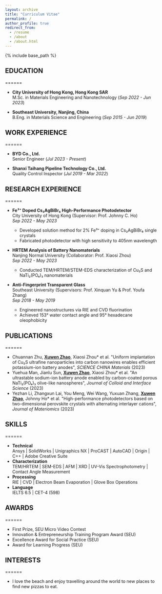 ```yaml
---
layout: archive
title: "Curriculum Vitae"
permalink: /
author_profile: true
redirect_from:
  - /resume
  - /about
  - /about.html
---
```


{% include base_path %}

## EDUCATION
======
* **City University of Hong Kong, Hong Kong SAR**  
  M.Sc. in Materials Engineering and Nanotechnology (*Sep 2022 - Jun 2023*)

* **Southeast University, Nanjing, China**  
  B.Eng. in Materials Science and Engineering (*Sep 2015 - Jun 2019*)

## WORK EXPERIENCE
======
* **BYD Co., Ltd.**  
  Senior Engineer (*Jul 2023 - Present*)
 
* **Shanxi Taihang Pipeline Technology Co., Ltd.**  
  Quality Control Inspector (*Jul 2019 - Mar 2022*)
 
## RESEARCH EXPERIENCE
======
* **Fe³⁺ Doped Cs₂AgBiBr₆ High-Performance Photodetector**  
  City University of Hong Kong (Supervisor: Prof. Johnny C. Ho)  
  *Sep 2022 - May 2023*  
  - Developed solution method for 2% Fe³⁺ doping in Cs₂AgBiBr₆ single crystals
  - Fabricated photodetector with high sensitivity to 405nm wavelength

* **HRTEM Analysis of Battery Nanomaterials**  
  Nanjing Normal University (Collaborator: Prof. Xiaosi Zhou)  
  *Sep 2022 - May 2023*  
  - Conducted TEM/HRTEM/STEM-EDS characterization of Cu₂S and NaTi₂(PO₄)₃ nanomaterials

* **Anti-Fingerprint Transparent Glass**  
  Southeast University (Supervisors: Prof. Xinquan Yu & Prof. Youfa Zhang)  
  *Sep 2018 - May 2019*  
  - Engineered nanostructures via RIE and CVD fluorination
  - Achieved 153° water contact angle and 95° hexadecane oleophobicity

## PUBLICATIONS
======
  <ul>
  <li>Chuannan Zhu, <u><b>Xuwen Zhao</b></u>, Xiaosi Zhou* et al. "Uniform implantation of Cu₂S ultrafine nanoparticles into carbon nanowires enables efficient potassium-ion battery anodes", <i>SCIENCE CHINA Materials</i> (2023)</li>
  <li>Yuehua Man, Jianlu Sun, <u><b>Xuwen Zhao</b></u>, Xiaosi Zhou* et al. "An ultrastable sodium-ion battery anode enabled by carbon-coated porous NaTi₂(PO₄)₃ olive-like nanospheres", <i>Journal of Colloid and Interface Science</i> (2023)</li>
  <li>Yezhan Li, Zhangxun Lai, You Meng, Wei Wang, Yuxuan Zhang, <u><b>Xuwen Zhao</b></u>, Johnny Ho* et al. "High-performance photodetectors based on two-dimensional perovskite crystals with alternating interlayer cations", <i>Journal of Materiomics</i> (2023)</li>
  </ul>

## SKILLS
======
* **Technical**  
  Ansys | SolidWorks | Unigraphics NX | ProCAST | AutoCAD | Origin | C++ | Adobe Creative Suite
* **Characterization**  
  TEM/HRTEM | SEM-EDS | AFM | XRD | UV-Vis Spectrophotometry | Contact Angle Measurement
* **Processing**  
  RIE | CVD | Electron Beam Evaporation | Glove Box Operations
* **Language**  
  IELTS 6.5 | CET-4 (598)

## AWARDS
======
* First Prize, SEU Micro Video Contest
* Innovation & Entrepreneurship Training Program Award (SEU)
* Excellence Award for Social Practice (SEU)
* Award for Learning Progress (SEU)

## INTERESTS
======
* I love the beach and enjoy travelling around the world to new places to find new pizzas to eat.